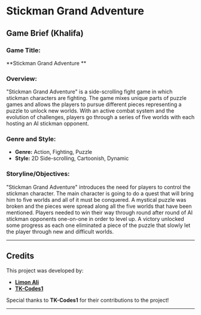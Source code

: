 # Stickman Grand Adventure

## Game Brief (Khalifa)

### Game Title:
**Stickman Grand Adventure **

### Overview:
"Stickman Grand Adventure" is a side-scrolling fight game in which stickman characters are fighting. The game mixes unique parts of puzzle games and allows the players to pursue different pieces representing a puzzle to unlock new worlds. With an active combat system and the evolution of challenges, players go through a series of five worlds with each hosting an AI stickman opponent.

### Genre and Style:
- **Genre:** Action, Fighting, Puzzle
- **Style:** 2D Side-scrolling, Cartoonish, Dynamic

### Storyline/Objectives: 
"Stickman Grand Adventure" introduces the need for players to control the stickman character. The main character is going to do a quest that will bring him to five worlds and all of it must be conquered. A mystical puzzle was broken and the pieces were spread along all the five worlds that have been mentioned. Players needed to win their way through round after round of AI stickman opponents one-on-one in order to level up. A victory unlocked some progress as each one eliminated a piece of the puzzle that slowly let the player through new and difficult worlds.

---

## Credits

This project was developed by:

- **[Limon Ali](https://github.comLimonAli07)**
- **[TK-Codes1](https://github.com/TK-Codes1)**

Special thanks to **TK-Codes1** for their contributions to the project!

---
